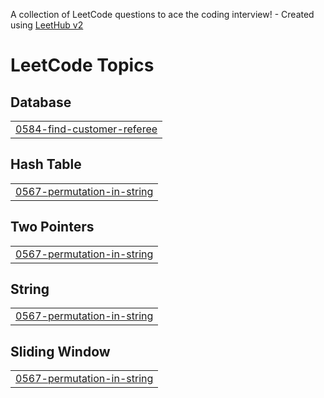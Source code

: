 A collection of LeetCode questions to ace the coding interview! - Created using [LeetHub v2](https://github.com/arunbhardwaj/LeetHub-2.0)
<!---LeetCode Topics Start-->
# LeetCode Topics
## Database
|  |
| ------- |
| [0584-find-customer-referee](https://github.com/ishit1011/Practice-SQL/tree/master/0584-find-customer-referee) |
## Hash Table
|  |
| ------- |
| [0567-permutation-in-string](https://github.com/ishit1011/Practice-SQL/tree/master/0567-permutation-in-string) |
## Two Pointers
|  |
| ------- |
| [0567-permutation-in-string](https://github.com/ishit1011/Practice-SQL/tree/master/0567-permutation-in-string) |
## String
|  |
| ------- |
| [0567-permutation-in-string](https://github.com/ishit1011/Practice-SQL/tree/master/0567-permutation-in-string) |
## Sliding Window
|  |
| ------- |
| [0567-permutation-in-string](https://github.com/ishit1011/Practice-SQL/tree/master/0567-permutation-in-string) |
<!---LeetCode Topics End-->
